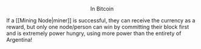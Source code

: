 <p style="text-align: center">In Bitcoin</p>

If a [[Mining Node|miner]] is successful, they can receive the currency as a reward, but only one node/person can win by committing their block first and is extremely power hungry, using more power than the entirety of Argentina!